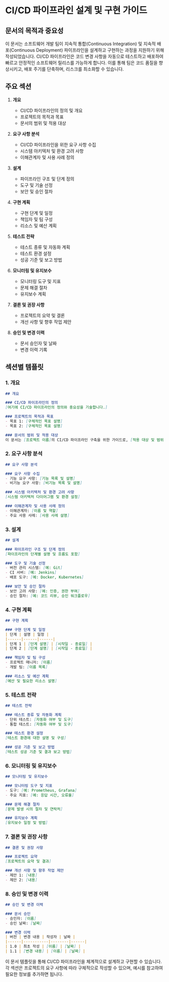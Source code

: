# CI/CD 파이프라인 설계 및 구현 가이드

## 문서의 목적과 중요성
이 문서는 소프트웨어 개발 팀이 지속적 통합(Continuous Integration) 및 지속적 배포(Continuous Deployment) 파이프라인을 설계하고 구현하는 과정을 지원하기 위해 작성되었습니다. CI/CD 파이프라인은 코드 변경 사항을 자동으로 테스트하고 배포하여 빠르고 안정적인 소프트웨어 릴리스를 가능하게 합니다. 이를 통해 팀은 코드 품질을 향상시키고, 배포 주기를 단축하며, 리스크를 최소화할 수 있습니다.

## 주요 섹션

1. **개요**
   - CI/CD 파이프라인의 정의 및 개요
   - 프로젝트의 목적과 목표
   - 문서의 범위 및 적용 대상

2. **요구 사항 분석**
   - CI/CD 파이프라인을 위한 요구 사항 수집
   - 시스템 아키텍처 및 환경 고려 사항
   - 이해관계자 및 사용 사례 정의

3. **설계**
   - 파이프라인 구조 및 단계 정의
   - 도구 및 기술 선정
   - 보안 및 승인 절차

4. **구현 계획**
   - 구현 단계 및 일정
   - 책임자 및 팀 구성
   - 리소스 및 예산 계획

5. **테스트 전략**
   - 테스트 종류 및 자동화 계획
   - 테스트 환경 설정
   - 성공 기준 및 보고 방법

6. **모니터링 및 유지보수**
   - 모니터링 도구 및 지표
   - 문제 해결 절차
   - 유지보수 계획

7. **결론 및 권장 사항**
   - 프로젝트의 요약 및 결론
   - 개선 사항 및 향후 작업 제안

8. **승인 및 변경 이력**
   - 문서 승인자 및 날짜
   - 변경 이력 기록

## 섹션별 템플릿

### 1. 개요

```markdown
## 개요

### CI/CD 파이프라인의 정의
[여기에 CI/CD 파이프라인의 정의와 중요성을 기술합니다.]

### 프로젝트의 목적과 목표
- 목표 1: [구체적인 목표 설명]
- 목표 2: [구체적인 목표 설명]

### 문서의 범위 및 적용 대상
이 문서는 [프로젝트 이름]의 CI/CD 파이프라인 구축을 위한 가이드로, [적용 대상 및 범위 설명].
```

### 2. 요구 사항 분석

```markdown
## 요구 사항 분석

### 요구 사항 수집
- 기능 요구 사항: [기능 목록 및 설명]
- 비기능 요구 사항: [비기능 목록 및 설명]

### 시스템 아키텍처 및 환경 고려 사항
[시스템 아키텍처 다이어그램 및 환경 설정]

### 이해관계자 및 사용 사례 정의
- 이해관계자: [이름 및 역할]
- 주요 사용 사례: [사용 사례 설명]
```

### 3. 설계

```markdown
## 설계

### 파이프라인 구조 및 단계 정의
[파이프라인의 단계별 설명 및 흐름도 포함]

### 도구 및 기술 선정
- 버전 관리 시스템: [예: Git]
- CI 서버: [예: Jenkins]
- 배포 도구: [예: Docker, Kubernetes]

### 보안 및 승인 절차
- 보안 고려 사항: [예: 인증, 권한 부여]
- 승인 절차: [예: 코드 리뷰, 승인 워크플로우]
```

### 4. 구현 계획

```markdown
## 구현 계획

### 구현 단계 및 일정
| 단계 | 설명 | 일정 |
|------|------|------|
| 단계 1 | [단계 설명] | [시작일 - 종료일] |
| 단계 2 | [단계 설명] | [시작일 - 종료일] |

### 책임자 및 팀 구성
- 프로젝트 매니저: [이름]
- 개발 팀: [이름 목록]

### 리소스 및 예산 계획
[예산 및 필요한 리소스 설명]
```

### 5. 테스트 전략

```markdown
## 테스트 전략

### 테스트 종류 및 자동화 계획
- 단위 테스트: [자동화 여부 및 도구]
- 통합 테스트: [자동화 여부 및 도구]

### 테스트 환경 설정
[테스트 환경에 대한 설명 및 구성]

### 성공 기준 및 보고 방법
[테스트 성공 기준 및 결과 보고 방법]
```

### 6. 모니터링 및 유지보수

```markdown
## 모니터링 및 유지보수

### 모니터링 도구 및 지표
- 도구: [예: Prometheus, Grafana]
- 주요 지표: [예: 응답 시간, 오류율]

### 문제 해결 절차
[문제 발생 시의 절차 및 연락처]

### 유지보수 계획
[유지보수 일정 및 방법]
```

### 7. 결론 및 권장 사항

```markdown
## 결론 및 권장 사항

### 프로젝트 요약
[프로젝트의 요약 및 결과]

### 개선 사항 및 향후 작업 제안
- 제안 1: [내용]
- 제안 2: [내용]
```

### 8. 승인 및 변경 이력

```markdown
## 승인 및 변경 이력

### 문서 승인
- 승인자: [이름]
- 승인 날짜: [날짜]

### 변경 이력
| 버전 | 변경 내용 | 작성자 | 날짜 |
|------|-----------|--------|------|
| 1.0 | 최초 작성 | [이름] | [날짜] |
| 1.1 | [변경 내용] | [이름] | [날짜] |
```

이 문서 템플릿을 통해 CI/CD 파이프라인을 체계적으로 설계하고 구현할 수 있습니다. 각 섹션은 프로젝트의 요구 사항에 따라 구체적으로 작성할 수 있으며, 예시를 참고하여 필요한 정보를 추가하면 됩니다.
